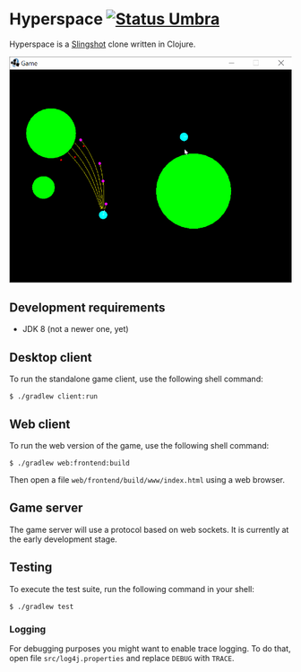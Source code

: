 Hyperspace [![Status Umbra][status-umbra]][andivionian-status-classifier]
==========

Hyperspace is a [Slingshot][slingshot] clone written in Clojure.

![Gameplay Footage][gameplay]

## Development requirements

- JDK 8 (not a newer one, yet)

## Desktop client

To run the standalone game client, use the following shell command:

```console
$ ./gradlew client:run
```

## Web client

To run the web version of the game, use the following shell command:

```console
$ ./gradlew web:frontend:build
```

Then open a file `web/frontend/build/www/index.html` using a web browser.

## Game server

The game server will use a protocol based on web sockets. It is currently at the early development stage.

## Testing

To execute the test suite, run the following command in your shell:

```console
$ ./gradlew test
```

### Logging
For debugging purposes you might want to enable trace logging. To do that, open file `src/log4j.properties` and replace
`DEBUG` with `TRACE`.

[andivionian-status-classifier]: https://github.com/ForNeVeR/andivionian-status-classifier#status-umbra-
[slingshot]: https://web.archive.org/web/20120226132228/http://slingshot.wikispot.org/

[status-umbra]: https://img.shields.io/badge/status-umbra-red.svg

[gameplay]: docs/footage.gif

